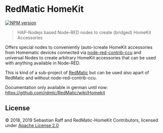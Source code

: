 # RedMatic HomeKit

[![NPM version](https://badge.fury.io/js/redmatic-homekit.svg)](http://badge.fury.io/js/redmatic-homekit)

> HAP-Nodejs based Node-RED nodes to create (bridged) HomeKit Accessories


Offers special nodes to conveniently (auto-)create HomeKit accessories from Homematic devices connected via 
[node-red-contrib-ccu](https://github.com/rdmtc/node-red-contrib-ccu) and universal Nodes to create arbitrary HomeKit
accessories that can be used with anything available in Node-RED. 

This is kind of a sub-project of [RedMatic](https://github.com/rdmtc/RedMatic) but can be used also apart of RedMatic 
and without node-red-contrib-ccu. 

Documentation only available in german until now: https://github.com/rdmtc/RedMatic/wiki/Homekit


## License

© 2018, 2019 Sebastian Raff and RedMatic-HomeKit Contributors, licensed under [Apache License 2.0](LICENSE)
